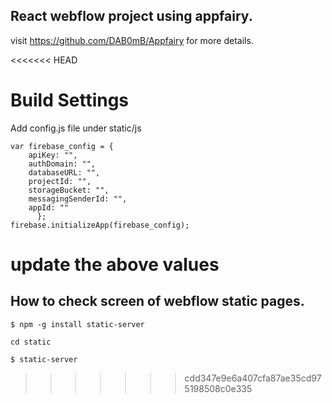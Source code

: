 ## React webflow project using appfairy.

visit https://github.com/DAB0mB/Appfairy for more details.

<<<<<<< HEAD

# Build Settings
Add config.js file under static/js
```
var firebase_config = {
    apiKey: "",
    authDomain: "",
    databaseURL: "",
    projectId: "",
    storageBucket: "",
    messagingSenderId: "",
    appId: ""
      };
firebase.initializeApp(firebase_config);
```
update the above values
=======
## How to check screen of webflow static pages. 
```
$ npm -g install static-server
```

```
cd static

$ static-server
```
>>>>>>> cdd347e9e6a407cfa87ae35cd975198508c0e335
